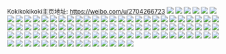 Kokikokikoki主页地址: https://weibo.com/u/2704266723 
![](https://wx4.sinaimg.cn/mw2000/a12fd5e3ly1h90rvdj4h5j20u014h4dp.jpg) 
![](https://wx4.sinaimg.cn/mw2000/a12fd5e3ly1h90rvrokffj20u0156n9k.jpg) 
![](https://wx4.sinaimg.cn/mw2000/a12fd5e3ly1h90rve0sloj20u014ltof.jpg) 
![](https://wx4.sinaimg.cn/mw2000/a12fd5e3ly1h8nc86d6osj20u0140tjx.jpg) 
![](https://wx4.sinaimg.cn/mw2000/a12fd5e3ly1h8nc879c23j20u0140167.jpg) 
![](https://wx4.sinaimg.cn/mw2000/a12fd5e3ly1h8bma8tmvkj22c0356b2c.jpg) 
![](https://wx4.sinaimg.cn/mw2000/a12fd5e3ly1h8bma3q3z8j222w2rvu0z.jpg) 
![](https://wx4.sinaimg.cn/mw2000/a12fd5e3ly1h8bmagtrzvj22c034y4qu.jpg) 
![](https://wx4.sinaimg.cn/mw2000/a12fd5e3ly1h8bmanjixej226g2wlu10.jpg) 
![](https://wx4.sinaimg.cn/mw2000/a12fd5e3ly1h85p5va0jjj20tc0vp77t.jpg) 
![](https://wx4.sinaimg.cn/mw2000/a12fd5e3ly1h85p5vm8ljj20tr0i2mzc.jpg) 
![](https://wx4.sinaimg.cn/mw2000/a12fd5e3ly1h82qgg8z5jj21sc2dsu0x.jpg) 
![](https://wx4.sinaimg.cn/mw2000/a12fd5e3ly1h82qgw98u3j223d2sh4qr.jpg) 
![](https://wx4.sinaimg.cn/mw2000/a12fd5e3ly1h82qh9sy5xj22c0340kjn.jpg) 
![](https://wx4.sinaimg.cn/mw2000/a12fd5e3ly1h82qhiq3j0j21xo2kw1kz.jpg) 
![](https://wx4.sinaimg.cn/mw2000/a12fd5e3ly1h82qhvoxn4j20u40u4ne7.jpg) 
![](https://wx4.sinaimg.cn/mw2000/a12fd5e3ly1h82qhwkoh7j20t50in13o.jpg) 
![](https://wx4.sinaimg.cn/mw2000/a12fd5e3ly1h7uld05s2tj226o2xt7wi.jpg) 
![](https://wx4.sinaimg.cn/mw2000/a12fd5e3ly1h7oo6ureppj2284284hdt.jpg) 
![](https://wx4.sinaimg.cn/mw2000/a12fd5e3ly1h7oo7krsu1j20tu0tuwqs.jpg) 
![](https://wx4.sinaimg.cn/mw2000/a12fd5e3ly1h7oo92z5hqj20u010pwov.jpg) 
![](https://wx4.sinaimg.cn/mw2000/a12fd5e3ly1h7oo7bz06dj22c0340b2b.jpg) 
![](https://wx4.sinaimg.cn/mw2000/a12fd5e3ly1h7oobyf9iqj22943287wk.jpg) 
![](https://wx4.sinaimg.cn/mw2000/a12fd5e3ly1h7ood1up5wj227f33cqv8.jpg) 
![](https://wx4.sinaimg.cn/mw2000/a12fd5e3ly1h7ood339qsj20u01400z7.jpg) 
![](https://wx4.sinaimg.cn/mw2000/a12fd5e3ly1h7oo714l4ej22c0340x6q.jpg) 
![](https://wx4.sinaimg.cn/mw2000/a12fd5e3ly1h7oo7ydccaj20tu0tuk11.jpg) 
![](https://wx4.sinaimg.cn/mw2000/a12fd5e3ly1h7oo8f6agoj20u0140aky.jpg) 
![](https://wx4.sinaimg.cn/mw2000/a12fd5e3ly1h7ood409fhj20tu0tun7l.jpg) 
![](https://wx4.sinaimg.cn/mw2000/a12fd5e3ly1h7f56cfvilj20u0152gox.jpg) 
![](https://wx4.sinaimg.cn/mw2000/a12fd5e3ly1h7f55fgxidj22c0340qv6.jpg) 
![](https://wx4.sinaimg.cn/mw2000/a12fd5e3ly1h7794l2hlyj20zo1hinlb.jpg) 
![](https://wx4.sinaimg.cn/mw2000/a12fd5e3ly1h73yuqayb3j22a736ce78.jpg) 
![](https://wx4.sinaimg.cn/mw2000/a12fd5e3ly1h73ytcxf6hj22c0340u0z.jpg) 
![](https://wx4.sinaimg.cn/mw2000/a12fd5e3ly1h73yt642lcj22bz36cnpg.jpg) 
![](https://wx4.sinaimg.cn/mw2000/a12fd5e3ly1h73ytlu925j228z36c1l0.jpg) 
![](https://wx4.sinaimg.cn/mw2000/a12fd5e3ly1h73ysxlwu1j226036cx0y.jpg) 
![](https://wx4.sinaimg.cn/mw2000/a12fd5e3ly1h73ytyq8pfj22c0340ng6.jpg) 
![](https://wx4.sinaimg.cn/mw2000/a12fd5e3ly1h72pxiubduj20zo256u0x.jpg) 
![](https://wx4.sinaimg.cn/mw2000/a12fd5e3ly1h72pxjgpbwj20u01sw7jr.jpg) 
![](https://wx4.sinaimg.cn/mw2000/a12fd5e3ly1h72fasbosyj20zo256kbi.jpg) 
![](https://wx4.sinaimg.cn/mw2000/a12fd5e3ly1h6j029p6bmj22c0340qv6.jpg) 
![](https://wx4.sinaimg.cn/mw2000/a12fd5e3ly1h6j02bfp0oj22c0340e83.jpg) 
![](https://wx4.sinaimg.cn/mw2000/a12fd5e3ly1h6f3ticqqej22a7340k7n.jpg) 
![](https://wx4.sinaimg.cn/mw2000/a12fd5e3ly1h6c9b14y19j219f19fwxr.jpg) 
![](https://wx4.sinaimg.cn/mw2000/a12fd5e3ly1h63yh509l5j22c03404qr.jpg) 
![](https://wx4.sinaimg.cn/mw2000/a12fd5e3ly1h63yh3qe9dj20rw11qalr.jpg) 
![](https://wx4.sinaimg.cn/mw2000/a12fd5e3ly1h63yh6f320j22c0340npg.jpg) 
![](https://wx4.sinaimg.cn/mw2000/a12fd5e3ly1h63yh8wu2xj22c03404qs.jpg) 
![](https://wx4.sinaimg.cn/mw2000/a12fd5e3ly1h63yh7htf9j22c0340e83.jpg) 
![](https://wx4.sinaimg.cn/mw2000/a12fd5e3ly1h63yha65gcj22c03401l0.jpg) 
![](https://wx4.sinaimg.cn/mw2000/a12fd5e3ly1h63yhd36v8j22c0340kjn.jpg) 
![](https://wx4.sinaimg.cn/mw2000/a12fd5e3ly1h63yhbq2drj22c03404qs.jpg) 
![](https://wx4.sinaimg.cn/mw2000/a12fd5e3ly1h63yhekkppj22c0340hdw.jpg) 
![](https://wx4.sinaimg.cn/mw2000/a12fd5e3ly1h5s54lxn3yj20u00u00wp.jpg) 
![](https://wx4.sinaimg.cn/mw2000/a12fd5e3ly1h5oksc3jzaj218g2c5hdv.jpg) 
![](https://wx4.sinaimg.cn/mw2000/a12fd5e3ly1h5okslejcuj20w11kyqv5.jpg) 
![](https://wx4.sinaimg.cn/mw2000/a12fd5e3ly1h5oksyw4iij226g2wlhdw.jpg) 
![](https://wx4.sinaimg.cn/mw2000/a12fd5e3ly1h5gvuzjl37j20u0140n18.jpg) 
![](https://wx4.sinaimg.cn/mw2000/a12fd5e3ly1h5gvv45v6pj20u00u0aez.jpg) 
![](https://wx4.sinaimg.cn/mw2000/a12fd5e3ly1h5gvv4f829j20u0140wk7.jpg) 
![](https://wx4.sinaimg.cn/mw2000/a12fd5e3ly1h5gvv615vij22c0340kjl.jpg) 
![](https://wx4.sinaimg.cn/mw2000/a12fd5e3ly1h5gvv4tw0kj20u00u0juq.jpg) 
![](https://wx4.sinaimg.cn/mw2000/a12fd5e3ly1h5ed303uapj21pa2pgnpd.jpg) 
![](https://wx4.sinaimg.cn/mw2000/a12fd5e3ly1h5ed31xv0oj2294305qv6.jpg) 
![](https://wx4.sinaimg.cn/mw2000/a12fd5e3ly1h5ed33hc5yj22662w9qv7.jpg) 
![](https://wx4.sinaimg.cn/mw2000/a12fd5e3ly1h5ed348dhpj22c035ue82.jpg) 
![](https://wx4.sinaimg.cn/mw2000/a12fd5e3gy1h4wv3r3vq1j22bh3401l1.jpg) 
![](https://wx4.sinaimg.cn/mw2000/a12fd5e3gy1h4wv44e8t4j22c0340hdw.jpg) 
![](https://wx4.sinaimg.cn/mw2000/a12fd5e3gy1h4wv4kbrd7j22bc340u10.jpg) 
![](https://wx4.sinaimg.cn/mw2000/a12fd5e3gy1h4wv4yvc3oj22as340x6s.jpg) 
![](https://wx4.sinaimg.cn/mw2000/a12fd5e3gy1h4qhxpirvyj215o2bcx6p.jpg) 
![](https://wx4.sinaimg.cn/mw2000/a12fd5e3gy1h4qhxviolej20xc1ka7wh.jpg) 
![](https://wx4.sinaimg.cn/mw2000/a12fd5e3gy1h4qhy19lryj215o33eqv7.jpg) 
![](https://wx4.sinaimg.cn/mw2000/a12fd5e3gy1h4qhxewx3tj215o335e82.jpg) 
![](https://wx4.sinaimg.cn/mw2000/a12fd5e3gy1h4qhxkj2ogj215o31ohdu.jpg) 
![](https://wx4.sinaimg.cn/mw2000/a12fd5e3gy1h4qhxbim55j215o335qv8.jpg) 
![](https://wx4.sinaimg.cn/mw2000/a12fd5e3gy1h4qhx85hrqj20u01sw7nc.jpg) 
![](https://wx4.sinaimg.cn/mw2000/a12fd5e3gy1h4qhxhg1vaj215o33ru0y.jpg) 
![](https://wx4.sinaimg.cn/mw2000/a12fd5e3gy1h4qhxtj8xyj21sc2dsqv6.jpg) 
![](https://wx4.sinaimg.cn/mw2000/a12fd5e3gy1h4qhy719byj22c0340b2c.jpg) 
![](https://wx4.sinaimg.cn/mw2000/a12fd5e3ly1h4lg8fxem7j22c0340npg.jpg) 
![](https://wx4.sinaimg.cn/mw2000/a12fd5e3ly1h4lg876kehj228630au0z.jpg) 
![](https://wx4.sinaimg.cn/mw2000/a12fd5e3ly1h4lg8a5uhpj22c032mqv7.jpg) 
![](https://wx4.sinaimg.cn/mw2000/a12fd5e3ly1h4lg8iqudsj22c0340e83.jpg) 
![](https://wx4.sinaimg.cn/mw2000/a12fd5e3ly1h4lg83iqj8j215o335u0y.jpg) 
![](https://wx4.sinaimg.cn/mw2000/a12fd5e3ly1h4lg8l4gedj21og28m1ky.jpg) 
![](https://wx4.sinaimg.cn/mw2000/a12fd5e3ly1h4ji0w4px0j22c0340kjn.jpg) 
![](https://wx4.sinaimg.cn/mw2000/a12fd5e3ly1h4ji0u1b5jj22c0340x6t.jpg) 
![](https://wx4.sinaimg.cn/mw2000/a12fd5e3ly1h4ji1326jlj22442urnpe.jpg) 
![](https://wx4.sinaimg.cn/mw2000/a12fd5e3ly1h4ji0yf2t5j22c0340kjo.jpg) 
![](https://wx4.sinaimg.cn/mw2000/a12fd5e3ly1h4ji18aqzij20zo1ocx0g.jpg) 
![](https://wx4.sinaimg.cn/mw2000/a12fd5e3ly1h4ji19iwspj228f2u37wi.jpg) 
![](https://wx4.sinaimg.cn/mw2000/a12fd5e3ly1h4ji16yvvnj22c0340u0z.jpg) 
![](https://wx4.sinaimg.cn/mw2000/a12fd5e3ly1h4ji1be44sj226u2x4u0y.jpg) 
![](https://wx4.sinaimg.cn/mw2000/a12fd5e3ly1h4ji11sk57j22c03404qr.jpg) 
